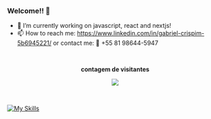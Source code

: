 ### Welcome!! 👋

- 🔭 I’m currently working on javascript, react and nextjs!
- 📫 How to reach me: https://www.linkedin.com/in/gabriel-crispim-5b6945221/ 
      or contact me: 📲 +55 81 98644-5947

<div align="center">
      <br><p align="centre"><b>contagem de visitantes</b></p>  
      <p align="center"><img align="center" src="https://profile-counter.glitch.me/{FernandoDias-dev}/count.svg" /></p> 
      <br>
</div>

[![My Skills](https://skillicons.dev/icons?i=js,react,nextjs,html,css,sass,ps,figma,git)](https://skillicons.dev)

